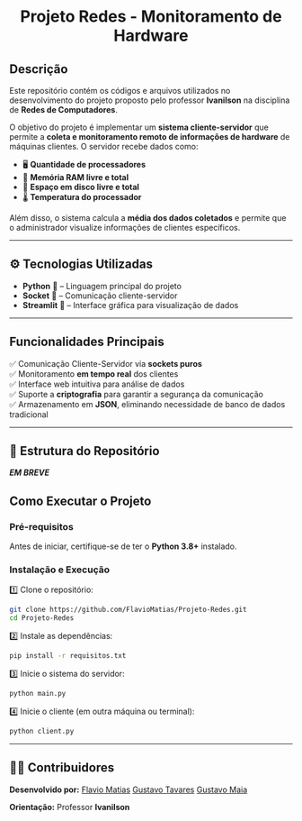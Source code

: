 <div align="center">

# Projeto Redes - Monitoramento de Hardware

</div>

## Descrição  

Este repositório contém os códigos e arquivos utilizados no desenvolvimento do projeto proposto pelo professor **Ivanilson** na disciplina de **Redes de Computadores**.  

O objetivo do projeto é implementar um **sistema cliente-servidor** que permite a **coleta e monitoramento remoto de informações de hardware** de máquinas clientes. O servidor recebe dados como:  

- 🖥 **Quantidade de processadores**  
- 💾 **Memória RAM livre e total**  
- 📂 **Espaço em disco livre e total**  
- 🌡 **Temperatura do processador**  

Além disso, o sistema calcula a **média dos dados coletados** e permite que o administrador visualize informações de clientes específicos.  

---

## ⚙️ **Tecnologias Utilizadas**  
- **Python** 🐍 – Linguagem principal do projeto  
- **Socket** 🔌 – Comunicação cliente-servidor  
- **Streamlit** 🎨 – Interface gráfica para visualização de dados
  
---

## **Funcionalidades Principais**  
✅ Comunicação Cliente-Servidor via **sockets puros**  
✅ Monitoramento **em tempo real** dos clientes  
✅ Interface web intuitiva para análise de dados  
✅ Suporte a **criptografia** para garantir a segurança da comunicação  
✅ Armazenamento em **JSON**, eliminando necessidade de banco de dados tradicional  

---

## 📂 **Estrutura do Repositório**  

***EM BREVE***

## **Como Executar o Projeto**  

### **Pré-requisitos**  
Antes de iniciar, certifique-se de ter o **Python 3.8+** instalado.  

### **Instalação e Execução**  

1️⃣ Clone o repositório:  
```bash
git clone https://github.com/FlavioMatias/Projeto-Redes.git
cd Projeto-Redes
```

2️⃣ Instale as dependências:  
```bash
pip install -r requisitos.txt
```

3️⃣ Inicie o sistema do servidor:  
```bash
python main.py
```

4️⃣ Inicie o cliente (em outra máquina ou terminal):  
```bash
python client.py
```

---

## 👨‍💻 **Contribuidores**  
**Desenvolvido por:**
    [Flavio Matias]()
    [Gustavo Tavares]()
    [Gustavo Maia](https://github.com/gusttavokr)
    
**Orientação:** Professor **Ivanilson**  
